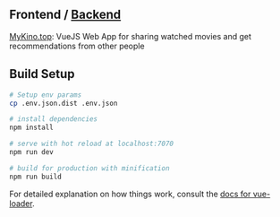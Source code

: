 ## Frontend / [Backend](https://github.com/svbackend/my-art-lib)

[MyKino.top](https://mykino.top): VueJS Web App for sharing watched movies and get recommendations from other people

## Build Setup

``` bash
# Setup env params
cp .env.json.dist .env.json

# install dependencies
npm install

# serve with hot reload at localhost:7070
npm run dev

# build for production with minification
npm run build
```

For detailed explanation on how things work, consult the [docs for vue-loader](http://vuejs.github.io/vue-loader).
